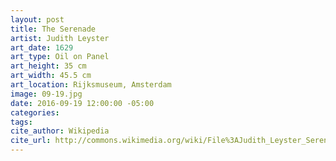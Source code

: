 ```yaml
---
layout: post
title: The Serenade
artist: Judith Leyster
art_date: 1629
art_type: Oil on Panel
art_height: 35 cm
art_width: 45.5 cm
art_location: Rijksmuseum, Amsterdam
image: 09-19.jpg
date: 2016-09-19 12:00:00 -05:00
categories:
tags:
cite_author: Wikipedia
cite_url: http://commons.wikimedia.org/wiki/File%3AJudith_Leyster_Serenade.jpg
---
```

